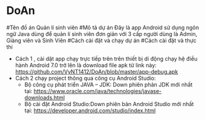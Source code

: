 # DoAn
#Tên đồ án Quản lí sinh viên
#Mô tả dự án
 Đây là app Android sử dụng ngôn ngữ Java dùng để quản lí sinh viên đơn giản với 3 cấp người dùng là Admin, Giảng viên và Sinh Viên #Cách cài đặt và chạy dự án
#Cách cài đặt và thực thi
  - Cách 1 , cài dặt app chạy trực tiếp trên trên thiết bị di động chạy hệ điều hành Android 7.0 trở lên là download file apk từ link này: https://github.com/VyNT1412/DoAn/blob/master/app-debug.apk
  - Cách 2 chạy project thông qua công cụ Android Studio:
    + Bộ công cụ phát triển JAVA – JDK: Down phiên phản JDK mới nhất tại: https://www.oracle.com/java/technologies/javase-downloads.html
    + Bộ cài đặt Android Studio:Down phiên bản Android Studio mới nhất tại: https://developer.android.com/studio/index.html
